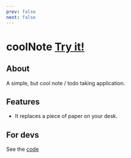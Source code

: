 ```yaml
---
prev: false
next: false
---
```


#  coolNote <span class="text-xl">[Try it!](https://note.coollabs.io)</span>

## About
A simple, but cool note / todo taking application.

## Features
- It replaces a piece of paper on your desk.

## For devs
See the [code](https://github.com/coollabsio/note.coollabs.io)
